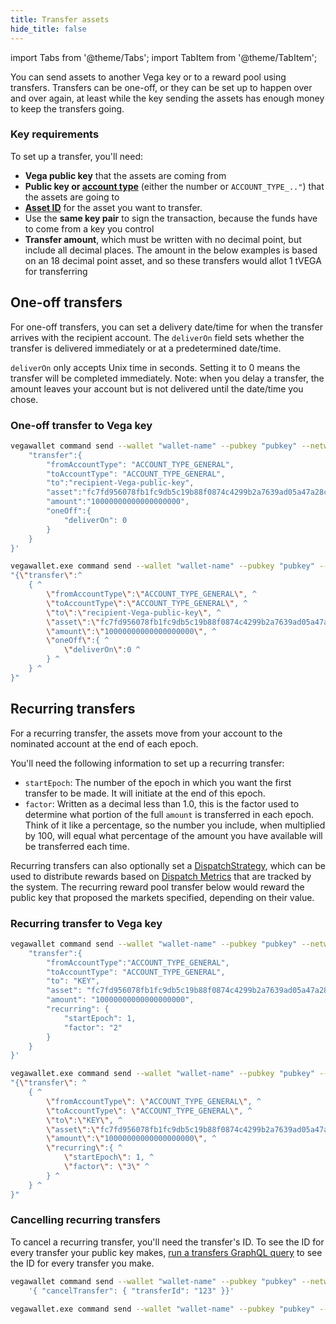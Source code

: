 ```yaml
---
title: Transfer assets
hide_title: false
---
```

import Tabs from '@theme/Tabs';
import TabItem from '@theme/TabItem';

You can send assets to another Vega key or to a reward pool using transfers. Transfers can be one-off, or they can be set up to happen over and over again, at least while the key sending the assets has enough money to keep the transfers going. 

### Key requirements
To set up a transfer, you'll need:
* **Vega public key** that the assets are coming from
* **Public key or [account type](../grpc/vega/vega.proto.mdx#accounttype)** (either the number or `ACCOUNT_TYPE_.."`) that the assets are going to
* **[Asset ID](../graphql/queries/assets-connection.mdx)** for the asset you want to transfer. 
* Use the **same key pair** to sign the transaction, because the funds have to come from a key you control
* **Transfer amount**, which must be written with no decimal point, but include all decimal places. The amount in the below examples is based on an 18 decimal point asset, and so these transfers would allot 1 tVEGA for transferring

## One-off transfers
For one-off transfers, you can set a delivery date/time for when the transfer arrives with the recipient account. The `deliverOn` field sets whether the transfer is delivered immediately or at a predetermined date/time. 

`deliverOn` only accepts Unix time in seconds. Setting it to 0 means the transfer will be completed immediately. Note: when you delay a transfer, the amount leaves your account but is not delivered until the date/time you chose.

### One-off transfer to Vega key

<Tabs groupId="KeytoKeytransferOnce">
<TabItem value="KeytoKeytransferOnceLinuxcmd" label="Linux / OSX command line example">

```bash
vegawallet command send --wallet "wallet-name" --pubkey "pubkey" --network mainnet1 '{
    "transfer":{
        "fromAccountType": "ACCOUNT_TYPE_GENERAL",
        "toAccountType": "ACCOUNT_TYPE_GENERAL",
        "to":"recipient-Vega-public-key",
        "asset":"fc7fd956078fb1fc9db5c19b88f0874c4299b2a7639ad05a47a28c0aef291b55",
        "amount":"10000000000000000000",
        "oneOff":{ 
            "deliverOn": 0
        }
    }
}'
```
</TabItem>
<TabItem value="KeytoKeytransferOnceWincmd" label="Windows command line example">

```bash
vegawallet.exe command send --wallet "wallet-name" --pubkey "pubkey" --network mainnet1^
"{\"transfer\":^
    { ^
        \"fromAccountType\":\"ACCOUNT_TYPE_GENERAL\", ^
        \"toAccountType\":\"ACCOUNT_TYPE_GENERAL\", ^
        \"to\":\"recipient-Vega-public-key\", ^
        \"asset\":\"fc7fd956078fb1fc9db5c19b88f0874c4299b2a7639ad05a47a28c0aef291b55\", ^
        \"amount\":\"10000000000000000000\", ^
        \"oneOff\":{ ^
            \"deliverOn\":0 ^
        } ^
    } ^
}"
```
</TabItem>
</Tabs>

<!--### One-off transfer to reward pool

<Tabs groupId="KeytoPooltransferOnce">
<TabItem value="KeytoPooltransferOnceLinuxcmd" label="Linux / OSX command line example">

```bash
vegawallet command send --wallet "wallet-name" --pubkey "pubkey" --network mainnet1 '{
    "transfer":{
        "fromAccountType": "ACCOUNT_TYPE_GENERAL",
        "toAccountType": "ACCOUNT_TYPE_GLOBAL_REWARD",
        "to":"0000000000000000000000000000000000000000000000000000000000000000",
        "asset":"fc7fd956078fb1fc9db5c19b88f0874c4299b2a7639ad05a47a28c0aef291b55",
        "amount":"10000000000000000000",
        "oneOff":{
            "deliverOn": 0
        }
    }
}'
```
</TabItem>
<TabItem value="KeytoPooltransferOnceWincmd" label="Windows command line example">

```bash
vegawallet.exe command send --wallet "wallet-name" --pubkey "pubkey" --network mainnet1 ^
"{ ^
    \"transfer\": { ^
        \"fromAccountType\": \"ACCOUNT_TYPE_GENERAL\", ^
        \"toAccountType\":\"ACCOUNT_TYPE_GLOBAL_REWARD\", ^
        \"to\":\"0000000000000000000000000000000000000000000000000000000000000000\", ^
        \"asset\":\"fc7fd956078fb1fc9db5c19b88f0874c4299b2a7639ad05a47a28c0aef291b55\", ^
        \"amount\":\"10000000000000000000\", ^
        \"oneOff\":{ ^
            \"deliverOn\":0 ^
        } ^
    } ^
}"
```

</TabItem>
</Tabs>
-->

## Recurring transfers
For a recurring transfer, the assets move from your account to the nominated account at the end of each epoch.

You'll need the following information to set up a recurring transfer: 
* `startEpoch`: The number of the epoch in which you want the first transfer to be made. It will initiate at the end of this epoch.
* `factor`: Written as a decimal less than 1.0, this is the factor used to determine what portion of the full `amount` is transferred in each epoch. Think of it like a percentage, so the number you include, when multiplied by 100, will equal what percentage of the amount you have available will be transferred each time. 

Recurring transfers can also optionally set a [DispatchStrategy](../grpc/vega/vega.proto.mdx#dispatchstrategy), which can be used to distribute rewards based on [Dispatch Metrics](../grpc/vega/vega.proto.mdx#dispatchmetric) that are tracked by the system. The recurring reward pool transfer below would reward the public key that proposed the markets specified, depending on their value.

### Recurring transfer to Vega key

<Tabs groupId="KeytoKeytransferRepeat">
<TabItem value="KeytoKeytransferRepeatLinuxcmd" label="Linux / OSX command line">

```bash
vegawallet command send --wallet "wallet-name" --pubkey "pubkey" --network mainnet1 '{
    "transfer":{
        "fromAccountType":"ACCOUNT_TYPE_GENERAL",
        "toAccountType": "ACCOUNT_TYPE_GENERAL",
        "to": "KEY",
        "asset": "fc7fd956078fb1fc9db5c19b88f0874c4299b2a7639ad05a47a28c0aef291b55",
        "amount": "10000000000000000000",
        "recurring": {
            "startEpoch": 1,
            "factor": "2"
        }
    }
}'
```
</TabItem>
<TabItem value="KeytoKeytransferRepeatcmdWin" label="Windows command line example">

```bash
vegawallet.exe command send --wallet "wallet-name" --pubkey "pubkey" --network mainnet1^
"{\"transfer\": ^
    { ^
        \"fromAccountType\": \"ACCOUNT_TYPE_GENERAL\", ^
        \"toAccountType\": \"ACCOUNT_TYPE_GENERAL\", ^
        \"to\":\"KEY\", ^
        \"asset\":\"fc7fd956078fb1fc9db5c19b88f0874c4299b2a7639ad05a47a28c0aef291b55\", ^
        \"amount\":\"10000000000000000000\", ^
        \"recurring\":{ ^
            \"startEpoch\": 1, ^
            \"factor\": \"3\" ^
        } ^
    } ^
}"
```
</TabItem>
</Tabs>
 

<!--
### Recurring transfer to reward pool

<Tabs groupId="KeytoPooltransferRepeat">
<TabItem value="KeytoPooltransferRepeatLinuxcmd" label="Linux / OSX command line">

```bash
vegawallet command send --wallet "wallet-name" --pubkey "pubkey" --network mainnet1 '{
    "transfer":{
        "fromAccountType": "ACCOUNT_TYPE_GENERAL",
        "toAccountType": "ACCOUNT_TYPE_REWARD_MARKET_PROPOSERS",
        "to":"0000000000000000000000000000000000000000000000000000000000000000",
        "asset":"fc7fd956078fb1fc9db5c19b88f0874c4299b2a7639ad05a47a28c0aef291b55",
        "amount":"10000000000000000000",
        "recurring":{
            "startEpoch": 1,
            "factor": "3",
            "dispatchStrategy": {
                "assetForMetric": "123",
                "dispatchMetric": "DISPATCH_METRIC_MARKET_VALUE",
                "marketIdsInScope": ["marketid"]
            }
        }
    }
}'
```
</TabItem>
<TabItem value="KeytoPooltransferRepeatWincmd" label="Windows command line example">

```bash
vegawallet.exe command send --wallet "wallet-name" --pubkey "pubkey" --network mainnet1 ^
"{ ^
    \"transfer\":{ ^
        \"fromAccountType\": \"ACCOUNT_TYPE_GENERAL\", ^
        \"toAccountType\": \"ACCOUNT_TYPE_REWARD_MARKET_PROPOSERS\", ^
        \"to\":\"0000000000000000000000000000000000000000000000000000000000000000\", ^
        \"asset\":\"fc7fd956078fb1fc9db5c19b88f0874c4299b2a7639ad05a47a28c0aef291b55\", ^
        \"amount\":\"10000000000000000000\", ^
        \"reference\":\"reward\", ^
        \"recurring\":{ ^
            \"startEpoch\": 1, ^
            \"factor\": \"3\", ^
            \"dispatchStrategy\": { ^
                \"dispatchMetric\": \"DISPATCH_METRIC_MARKET_VALUE\", ^
                \"marketIdsInScope\": [\"marketid\"] ^
            } ^
        } ^
    } ^
}"
```
</TabItem>
</Tabs>
-->

### Cancelling recurring transfers
To cancel a recurring transfer, you'll need the transfer's ID. To see the ID for every transfer your public key makes, [run a transfers GraphQL query](../graphql/queries/transfers-connection.mdx) to see the ID for every transfer you make.

<Tabs groupId="canceltransfer">
<TabItem value="canceltransferLinuxcmd" label="Linux / OSX command line">

```bash
vegawallet command send --wallet "wallet-name" --pubkey "pubkey" --network mainnet1\
    '{ "cancelTransfer": { "transferId": "123" }}'
```
</TabItem>
<TabItem value="canceltransferWincmd" label="Windows command line example">

```bash
vegawallet.exe command send --wallet "wallet-name" --pubkey "pubkey" --network mainnet1 "{ \"cancelTransfer\": {  \"transferId\": \"123\" }}"
``` 
</TabItem>
</Tabs>

